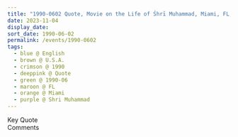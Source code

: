 ```yaml
---
title: "1990-0602 Quote, Movie on the Life of Śhrī Muhammad, Miami, FL, U.S.A."
date: 2023-11-04
display_date: 
sort_date: 1990-06-02
permalink: /events/1990-0602
tags:
  - blue @ English
  - brown @ U.S.A.
  - crimson @ 1990
  - deeppink @ Quote
  - green @ 1990-06
  - maroon @ FL
  - orange @ Miami
  - purple @ Shri Muhammad
---
```


<wave-list>
  <list-title color="green" width="75">Key Quote</list-title>
  <list-item color="BlanchedAlmond"  width="200"></list-item>
  <list-item color="Lavender"></list-item>
  <list-item color="BlanchedAlmond"></list-item>
</wave-list>

<br>

<wave-list>
  <list-title color="green" width="75">Comments</list-title>
  <list-item color="BlanchedAlmond"  width="200"></list-item>
  <list-item color="Lavender"></list-item>
  <list-item color="BlanchedAlmond"></list-item>
</wave-list>